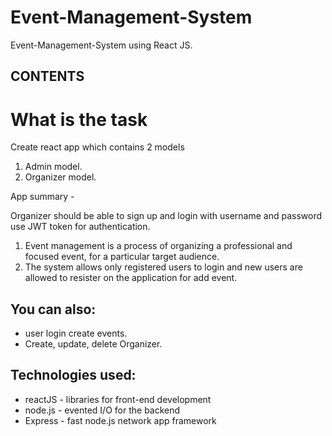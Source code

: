# Event-Management-System

Event-Management-System using React JS.

## CONTENTS

# What is the task

Create react app which contains 2 models
1. Admin model.
2. Organizer model.

App summary - 

Organizer should be able to sign up and login with username and password use JWT token for authentication.

1. Event management is a process of organizing a professional and focused event, for a particular target audience.
2. The system allows only registered users to login and new users are allowed to resister on the application for add event.

## You can also:

<ul>
  <li>user login create events.</li>
  <li>Create, update, delete Organizer.</li>
</ul>

## Technologies used:

<ul>
  <li>reactJS - libraries for front-end development</li>
  <li>node.js - evented I/O for the backend</li>
  <li>Express - fast node.js network app framework</li>
</ul>
